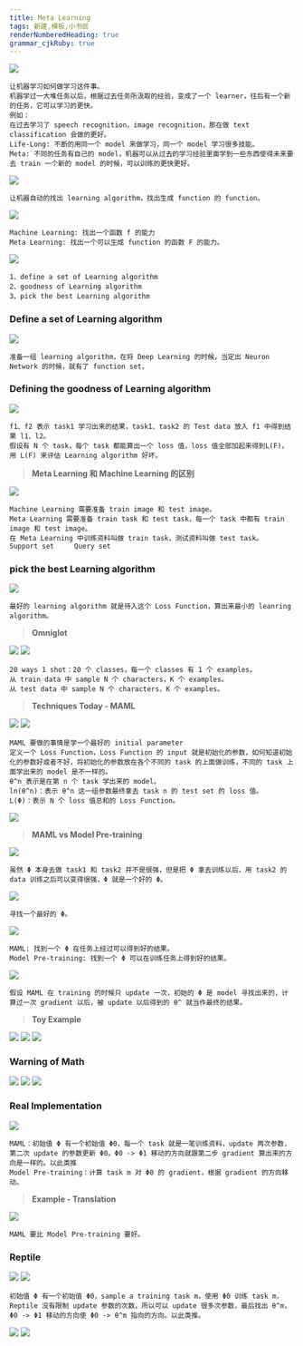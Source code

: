 ```yaml
---
title: Meta Learning
tags: 新建,模板,小书匠
renderNumberedHeading: true
grammar_cjkRuby: true
---
```



![](./images/1581089585071.png)
```
让机器学习如何做学习这件事。
机器学过一大堆任务以后，根据过去任务所汲取的经验，变成了一个 learner，往后有一个新的任务，它可以学习的更快。
例如：
在过去学习了 speech recognition，image recognition，那在做 text classification 会做的更好。
Life-Long: 不断的用同一个 model 来做学习，同一个 model 学习很多技能。
Meta: 不同的任务有自己的 model，机器可以从过去的学习经验里面学到一些东西使得未来要去 train 一个新的 model 的时候，可以训练的更快更好。
```
![](./images/1581090304896.png)
```
让机器自动的找出 learning algorithm，找出生成 function 的 function。
```
![](./images/1581090432906.png)
```
Machine Learning: 找出一个函数 f 的能力
Meta Learning: 找出一个可以生成 function 的函数 F 的能力。
```
![](./images/1581090570824.png)
```
1、define a set of Learning algorithm
2、goodness of Learning algorithm
3、pick the best Learning algorithm
```

### Define a set of Learning algorithm

![](./images/1581154410429.png)
```
准备一组 learning algorithm，在将 Deep Learning 的时候，当定出 Neuron Network 的时候，就有了 function set，
```

### Defining the goodness of Learning algorithm

![](./images/1581154676461.png)
```
f1、f2 表示 task1 学习出来的结果，task1、task2 的 Test data 放入 f1 中得到结果 l1、l2。
假设有 N 个 task，每个 task 都能算出一个 loss 值，loss 值全部加起来得到L(F)，用 L(F) 来评估 Learning algorithm 好坏。
```
>**Meta Learning 和 Machine Learning 的区别**

![](./images/1581156711983.png)
```
Machine Learning 需要准备 train image 和 test image。
Meta Learning 需要准备 train task 和 test task，每一个 task 中都有 train image 和 test image。
在 Meta Learning 中训练资料叫做 train task，测试资料叫做 test task。
Support set		Query set
```

### pick the best Learning algorithm

![](./images/1581157187732.png)
```
最好的 learning algorithm 就是待入这个 Loss Function，算出来最小的 leanring algorithm。
```
>**Omniglot**

![](./images/1581158469511.png)
![](./images/1581158772397.png)
```
20 ways 1 shot：20 个 classes，每一个 classes 有 1 个 examples。
从 train data 中 sample N 个 characters，K 个 examples。
从 test data 中 sample N 个 characters，K 个 examples。
```

>**Techniques Today - MAML**

![](./images/1581162480999.png)
![](./images/1581162847502.png)
```
MAML 要做的事情是学一个最好的 initial parameter
定义一个 Loss Function，Loss Function 的 input 就是初始化的参数，如何知道初始化的参数好或者不好，将初始化的参数放在各个不同的 task 的上面做训练，不同的 task 上面学出来的 model 是不一样的。
θ^n 表示是在第 n 个 task 学出来的 model。
ln(θ^n)：表示 θ^n 这一组参数最终拿去 task n 的 test set 的 loss 值。
L(Φ)：表示 N 个 loss 值总和的 Loss Function。
```

![](./images/1581164020070.png)

>**MAML vs Model Pre-training**

![](./images/1581164163474.png)
```
虽然 Φ 本身去做 task1 和 task2 并不是很强，但是把 Φ 拿去训练以后，用 task2 的 data 训练之后可以变得很强，Φ 就是一个好的 Φ。
```
![](./images/1581164444819.png)
```
寻找一个最好的 Φ。
```
![](./images/1581164568568.png)
```
MAML: 找到一个 Φ 在任务上经过可以得到好的结果。
Model Pre-training: 找到一个 Φ 可以在训练任务上得到好的结果。
```
![](./images/1581165365686.png)
```
假设 MAML 在 training 的时候只 update 一次，初始的 Φ 是 model 寻找出来的，计算过一次 gradient 以后，被 update 以后得到的 θ^ 就当作最终的结果。
```

>**Toy Example**

![](./images/1581165822745.png)
![](./images/1581166045122.png)
![](./images/1581166350495.png)


### Warning of Math

![](./images/1581170031318.png)
![](./images/1581170299261.png)
![](./images/1581170381813.png)

### Real Implementation

![](./images/1581170626609.png)
```
MAML：初始值 Φ 有一个初始值 Φ0，每一个 task 就是一笔训练资料，update 两次参数，第二次 update 的参数更新 Φ0，Φ0 -> Φ1 移动的方向就跟第二步 gradient 算出来的方向是一样的。以此类推
Model Pre-training：计算 task m 对 Φ0 的 gradient，根据 gradient 的方向移动。
```

>**Example - Translation**

![](./images/1581170788938.png)
```
MAML 要比 Model Pre-training 要好。
```

### Reptile

![](./images/1581171305409.png)
![](./images/1581171506680.png)
```
初始值 Φ 有一个初始值 Φ0，sample a training task m，使用 Φ0 训练 task m，Reptile 没有限制 update 参数的次数，所以可以 update 很多次参数，最后找出 θ^m，Φ0 -> Φ1 移动的方向使 Φ0 -> θ^m 指向的方向。以此类推。
```
![](./images/1581171620355.png)
![](./images/1581171767142.png)